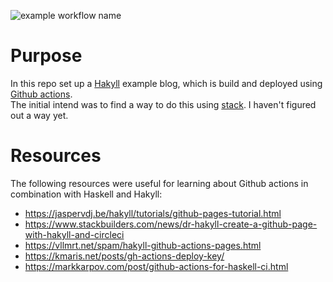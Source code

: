 ![example workflow name](https://github.com/mkDoku/GithubActionsWithStack/workflows/build/badge.svg)
# Purpose

In this repo set up a [Hakyll](https://jaspervdj.be/hakyll/) example blog, which is 
build and deployed using [Github actions](https://github.com/features/actions).  
The initial intend was to find a way to do this using 
[stack](https://docs.haskellstack.org/en/stable/README/). I haven't figured out a way yet.

# Resources

The following resources were useful for learning about Github actions in combination with
Haskell and Hakyll:

  - https://jaspervdj.be/hakyll/tutorials/github-pages-tutorial.html
  - https://www.stackbuilders.com/news/dr-hakyll-create-a-github-page-with-hakyll-and-circleci
  - https://vllmrt.net/spam/hakyll-github-actions-pages.html
  - https://kmaris.net/posts/gh-actions-deploy-key/
  - https://markkarpov.com/post/github-actions-for-haskell-ci.html
